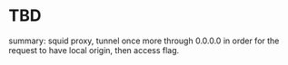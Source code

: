 # TBD
summary: squid proxy, tunnel once more through 0.0.0.0 in order for the request to have local origin, then access flag.